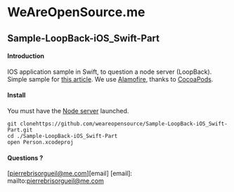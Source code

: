 # WeAreOpenSource.me

## Sample-LoopBack-iOS_Swift-Part

#### Introduction  

IOS application sample in Swift, to question a node server (LoopBack). Simple sample for [this article](http://weareopensource.me/2015/04/20/loopback-ios-getting-started/). 
We use [Alamofire](https://github.com/Alamofire/Alamofire), thanks to [CocoaPods](https://cocoapods.org). 

#### Install

You must have the [Node server](https://github.com/weareopensource/Sample-LoopBack-iOS_Node-Part) launched. 

    git clonehttps://github.com/weareopensource/Sample-LoopBack-iOS_Swift-Part.git
    cd ./Sample-LoopBack-iOS_Swift-Part
    open Person.xcodeproj

#### Questions ? 

[pierrebrisorgueil@me.com][email]
[email]: mailto:pierrebrisorgueil@me.com
